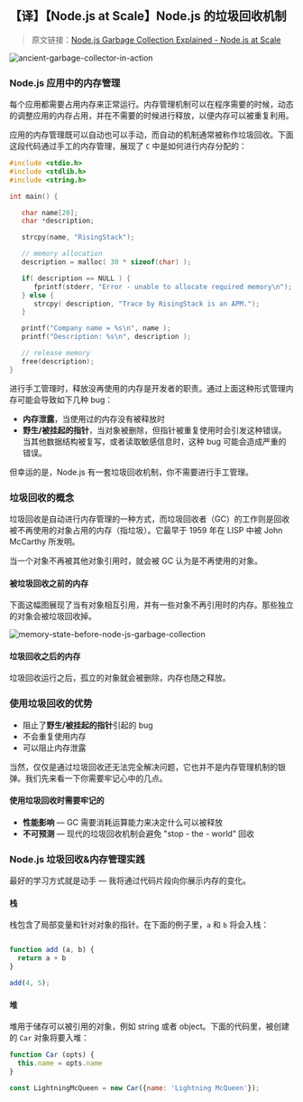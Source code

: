 ## 【译】【Node.js at Scale】Node.js 的垃圾回收机制

> 原文链接：[Node.js Garbage Collection Explained - Node.js at Scale](https://blog.risingstack.com/node-js-at-scale-node-js-garbage-collection/)

![ancient-garbage-collector-in-action](https://blog-assets.risingstack.com/2016/11/ancient-garbage-collector-in-action.jpg)

### Node.js 应用中的内存管理

每个应用都需要占用内存来正常运行。内存管理机制可以在程序需要的时候，动态的调整应用的内存占用，并在不需要的时候进行释放，以便内存可以被重复利用。

应用的内存管理既可以自动也可以手动，而自动的机制通常被称作垃圾回收。下面这段代码通过手工的内存管理，展现了 `C` 中是如何进行内存分配的：

```c
#include <stdio.h>
#include <stdlib.h>
#include <string.h>

int main() {

   char name[20];
   char *description;

   strcpy(name, "RisingStack");

   // memory allocation
   description = malloc( 30 * sizeof(char) );

   if( description == NULL ) {
      fprintf(stderr, "Error - unable to allocate required memory\n");
   } else {
      strcpy( description, "Trace by RisingStack is an APM.");
   }

   printf("Company name = %s\n", name );
   printf("Description: %s\n", description );

   // release memory
   free(description);
}
```

进行手工管理时，释放没再使用的内存是开发者的职责。通过上面这种形式管理内存可能会导致如下几种 bug：

- **内存泄露**，当使用过的内存没有被释放时
- **野生/被挂起的指针**，当对象被删除，但指针被重复使用时会引发这种错误。当其他数据结构被复写，或者读取敏感信息时，这种 bug 可能会造成严重的错误。

但幸运的是，Node.js 有一套垃圾回收机制，你不需要进行手工管理。

### 垃圾回收的概念

垃圾回收是自动进行内存管理的一种方式，而垃圾回收者（GC）的工作则是回收被不再使用的对象占用的内存（指垃圾）。它最早于 1959 年在 LISP 中被  John McCarthy 所发明。

当一个对象不再被其他对象引用时，就会被 GC 认为是不再使用的对象。

#### 被垃圾回收之前的内存

下面这幅图展现了当有对象相互引用，并有一些对象不再引用时的内存。那些独立的对象会被垃圾回收掉。

![memory-state-before-node-js-garbage-collection](https://blog-assets.risingstack.com/2016/11/memory-state-before-node-js-garbage-collection.png)

#### 垃圾回收之后的内存

垃圾回收运行之后，孤立的对象就会被删除，内存也随之释放。

### 使用垃圾回收的优势

- 阻止了**野生/被挂起的指针**引起的 bug
- 不会重复使用内存
- 可以阻止内存泄露

当然，仅仅是通过垃圾回收还无法完全解决问题，它也并不是内存管理机制的银弹。我们先来看一下你需要牢记心中的几点。

#### 使用垃圾回收时需要牢记的

- **性能影响** — GC 需要消耗运算能力来决定什么可以被释放
- **不可预测** — 现代的垃圾回收机制会避免 "stop - the - world" 回收

### Node.js 垃圾回收&内存管理实践

最好的学习方式就是动手 — 我将通过代码片段向你展示内存的变化。

#### 栈

栈包含了局部变量和针对对象的指针。在下面的例子里，`a` 和 `b` 将会入栈：

```javascript

function add (a, b) {  
  return a + b
}

add(4, 5);
```

#### 堆

堆用于储存可以被引用的对象，例如 string 或者 object。下面的代码里，被创建的 `Car` 对象将要入堆：

```javascript
function Car (opts) {  
  this.name = opts.name
}

const LightningMcQueen = new Car({name: 'Lightning McQueen'});
```